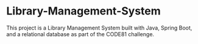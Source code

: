 # Library-Management-System
This project is a Library Management System built with Java, Spring Boot, and a relational database as part of the CODE81 challenge.
